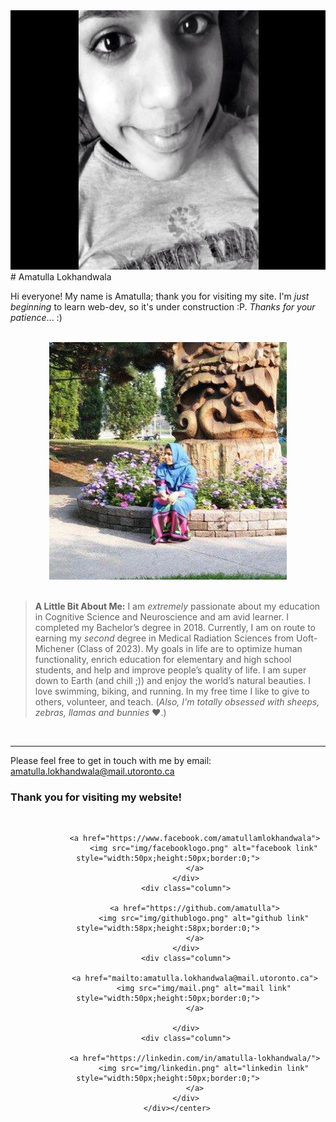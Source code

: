 
<center>
<img src="img/amu.PNG" alt="amu" style="width:580px;height:415px;border:0;"></center>
# Amatulla Lokhandwala 


Hi everyone! My name is Amatulla; thank you for visiting my site. I'm *just beginning* to learn web-dev, so it's under construction :P. *Thanks for your patience*... :)

<br>
<center>
<img src="img/amatullaaa_edited.jpg" alt="mee!" style="width:380px;height:380px;border:0;"></center>

<br>

> **A Little Bit About Me:** I am *extremely* passionate about my education in Cognitive Science and Neuroscience and am avid learner. I completed my Bachelor’s degree in 2018. Currently, I am on route to earning my *second* degree in Medical Radiation Sciences from Uoft-Michener (Class of 2023). My goals in life are to optimize human functionality, enrich education for elementary and high school students, and help and improve people’s quality of life. I am super down to Earth (and chill ;)) and enjoy the world’s natural beauties. I love swimming, biking, and running. In my free time I like to give to others, volunteer, and teach. (*Also, I'm totally obsessed with sheeps, zebras, llamas and bunnies* ❤.) 

<br>

* * *

Please feel free to get in touch with me by email: <a href="http://amatulla.lokhandwala@mail.utoronto.ca">amatulla.lokhandwala@mail.utoronto.ca</a>


### Thank you for visiting my website! 
<br>
<center> 	
		<div class="row">
  			<div class="column">

				<a href="https://www.facebook.com/amatullamlokhandwala">
  					<img src="img/facebooklogo.png" alt="facebook link" style="width:50px;height:50px;border:0;">
				</a>
			</div>
  			<div class="column">
			
				<a href="https://github.com/amatulla">
  					<img src="img/githublogo.png" alt="github link" style="width:58px;height:58px;border:0;">
				</a>
			</div>
  			<div class="column">
			
				<a href="mailto:amatulla.lokhandwala@mail.utoronto.ca">
  					<img src="img/mail.png" alt="mail link" style="width:50px;height:50px;border:0;">
				</a>
		
			</div>
  			<div class="column">
		
				<a href="https://linkedin.com/in/amatulla-lokhandwala/">
  					<img src="img/linkedin.png" alt="linkedin link" style="width:50px;height:50px;border:0;">
				</a>
			</div>
		</div></center>
    
